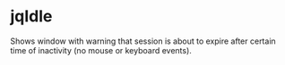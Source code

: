 jqIdle
======

Shows window with warning that session is about to expire after certain time of inactivity (no mouse or keyboard events).
